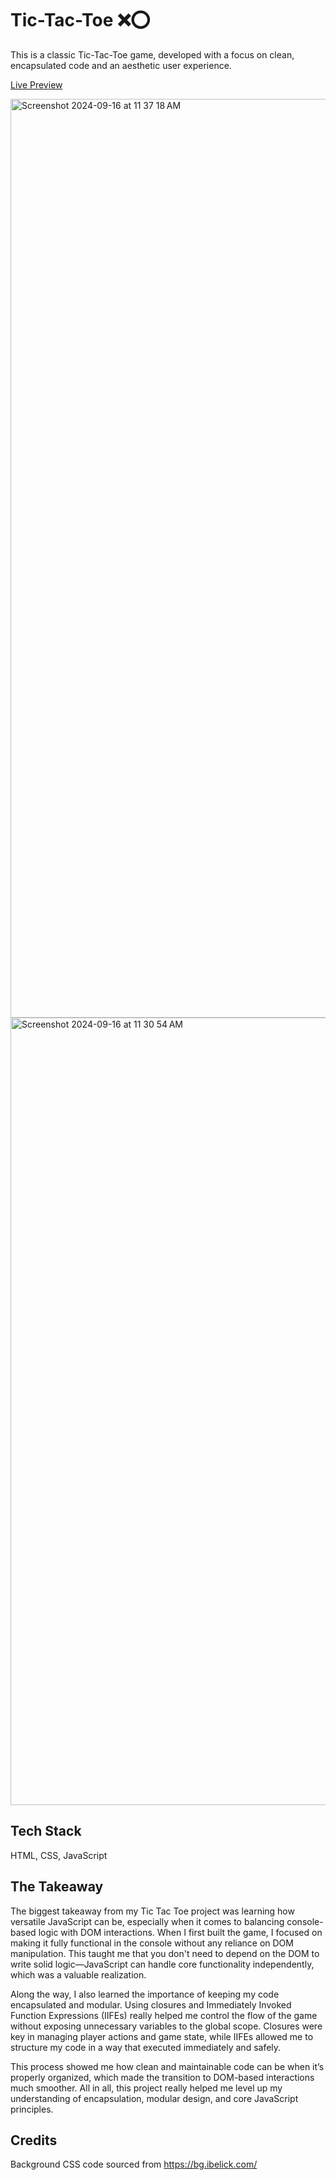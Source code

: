 # Tic-Tac-Toe ❌⭕

This is a classic Tic-Tac-Toe game, developed with a focus on clean, encapsulated code and an aesthetic user experience.

[Live Preview](https://luketucich.github.io/ticTacToe/)

<img width="1470" alt="Screenshot 2024-09-16 at 11 37 18 AM" src="https://github.com/user-attachments/assets/662d609e-1090-4ff7-b1ba-de75fd51cf38">
<img width="1260" alt="Screenshot 2024-09-16 at 11 30 54 AM" src="https://github.com/user-attachments/assets/50650e1f-c847-4f50-ba89-45b97e2c72af">


## Tech Stack

HTML, CSS, JavaScript



## The Takeaway

The biggest takeaway from my Tic Tac Toe project was learning how versatile JavaScript can be, especially when it comes to balancing console-based logic with DOM interactions. When I first built the game, I focused on making it fully functional in the console without any reliance on DOM manipulation. This taught me that you don't need to depend on the DOM to write solid logic—JavaScript can handle core functionality independently, which was a valuable realization.

Along the way, I also learned the importance of keeping my code encapsulated and modular. Using closures and Immediately Invoked Function Expressions (IIFEs) really helped me control the flow of the game without exposing unnecessary variables to the global scope. Closures were key in managing player actions and game state, while IIFEs allowed me to structure my code in a way that executed immediately and safely.

This process showed me how clean and maintainable code can be when it’s properly organized, which made the transition to DOM-based interactions much smoother. All in all, this project really helped me level up my understanding of encapsulation, modular design, and core JavaScript principles.

## Credits

Background CSS code sourced from https://bg.ibelick.com/




